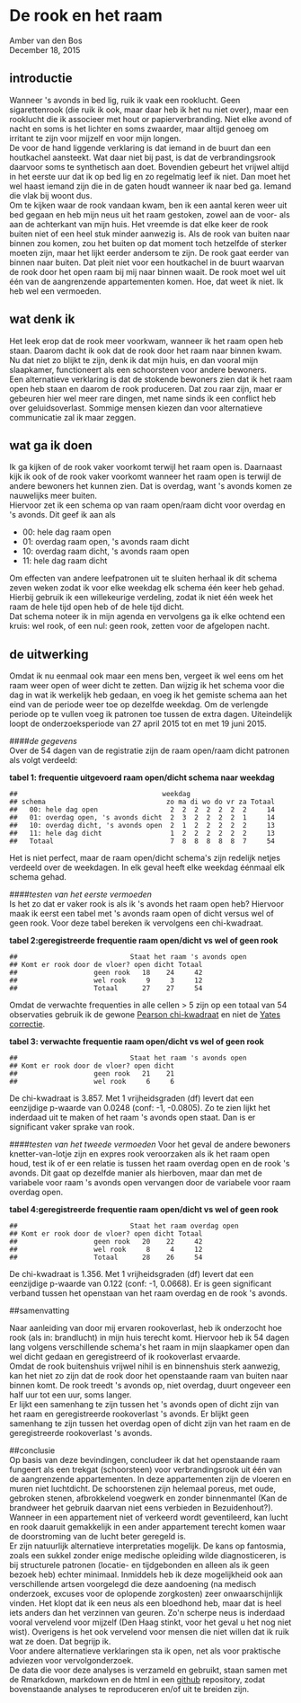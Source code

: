 # De rook en het raam
Amber van den Bos  
December 18, 2015  





## introductie

Wanneer 's avonds in bed lig, ruik ik vaak een rooklucht. Geen sigarettenrook (die ruik ik ook, maar daar heb ik het nu niet over), maar een rooklucht die ik associeer met hout or papierverbranding. Niet elke avond of nacht en soms is het lichter en soms zwaarder, maar altijd genoeg om irritant te zijn voor mijzelf en voor mijn longen.  
De voor de hand liggende verklaring is dat iemand in de buurt dan een houtkachel aansteekt. Wat daar niet bij past, is dat de verbrandingsrook daarvoor soms te synthetisch aan doet. Bovendien gebeurt het vrijwel altijd in het eerste uur dat ik op bed lig en zo regelmatig leef ik niet. Dan moet het wel haast iemand zijn die in de gaten houdt wanneer ik naar bed ga. Iemand die vlak bij woont dus.  
Om te kijken waar de rook vandaan kwam, ben ik een aantal keren weer uit bed gegaan en heb mijn neus uit het raam gestoken, zowel aan de voor- als aan de achterkant van mijn huis. Het vreemde is dat elke keer de rook buiten niet of een heel stuk minder aanwezig is. Als de rook van buiten naar binnen zou komen, zou het buiten op dat moment toch hetzelfde of sterker moeten zijn, maar het lijkt eerder andersom te zijn. De rook gaat eerder van binnen naar buiten. 
Dat pleit niet voor een houtkachel in de buurt waarvan de rook door het open raam bij mij naar binnen waait. De rook moet wel uit één van de aangrenzende appartementen komen. Hoe, dat weet ik niet. Ik heb wel een vermoeden.

## wat denk ik

Het leek erop dat de rook meer voorkwam, wanneer ik het raam open heb staan. Daarom dacht ik ook dat de rook door het raam naar binnen kwam. Nu dat niet zo blijkt te zijn, denk ik dat mijn huis, en dan vooral mijn slaapkamer, functioneert als een schoorsteen voor andere bewoners.  
Een alternatieve verklaring is dat de stokende bewoners zien dat ik het raam open heb staan en daarom de rook produceren. Dat zou raar zijn, maar er gebeuren hier wel meer rare dingen, met name sinds ik een conflict heb over geluidsoverlast. Sommige mensen kiezen dan voor alternatieve communicatie zal ik maar zeggen.  

## wat ga ik doen

Ik ga kijken of de rook vaker voorkomt terwijl het raam open is. Daarnaast kijk ik ook of de rook vaker voorkomt wanneer het raam open is terwijl de andere bewoners het kunnen zien. Dat is overdag, want 's avonds komen ze nauwelijks meer buiten.  
Hiervoor zet ik een schema op van raam open/raam dicht voor overdag en 's avonds. Dit geef ik aan als  

* 00: hele dag raam open  
* 01: overdag raam open, 's avonds raam dicht 
* 10: overdag raam dicht, 's avonds raam open  
* 11: hele dag raam dicht  
  
Om effecten van andere leefpatronen uit te sluiten herhaal ik dit schema zeven weken zodat ik voor elke weekdag elk schema één keer heb gehad. Hierbij gebruik ik een willekeurige verdeling, zodat ik niet één week het raam de hele tijd open heb of de hele tijd dicht.  
Dat schema noteer ik in mijn agenda en vervolgens ga ik elke ochtend een kruis: wel rook, of een nul: geen rook, zetten voor de afgelopen nacht.

## de uitwerking

Omdat ik nu eenmaal ook maar een mens ben, vergeet ik wel eens om het raam weer open of weer dicht te zetten. Dan wijzig ik het schema voor die dag in wat ik werkelijk heb gedaan, en voeg ik het gemiste schema aan het eind van de periode weer toe op dezelfde weekdag. Om de verlengde periode op te vullen voeg ik patronen toe tussen de extra dagen. Uiteindelijk loopt de onderzoeksperiode van 27 april 2015 tot en met 19 juni 2015.


####_de gegevens_  
Over de 54 dagen van de registratie zijn de raam open/raam dicht patronen als volgt verdeeld:

**tabel 1: frequentie uitgevoerd raam open/dicht schema naar weekdag**

```
##                                    weekdag
## schema                              zo ma di wo do vr za Totaal
##   00: hele dag open                  2  2  2  2  2  2  2     14
##   01: overdag open, 's avonds dicht  2  3  2  2  2  2  1     14
##   10: overdag dicht, 's avonds open  2  1  2  2  2  2  2     13
##   11: hele dag dicht                 1  2  2  2  2  2  2     13
##   Totaal                             7  8  8  8  8  8  7     54
```

Het is niet perfect, maar de raam open/dicht schema's zijn redelijk netjes verdeeld over de weekdagen. In elk geval heeft elke weekdag éénmaal elk schema gehad.

####_testen van het eerste vermoeden_  
Is het zo dat er vaker rook is als ik 's avonds het raam open heb? Hiervoor maak ik eerst een tabel met 's avonds raam open of dicht versus wel of geen rook. Voor deze tabel bereken ik vervolgens een chi-kwadraat.  

**tabel 2:geregistreerde frequentie raam open/dicht vs wel of geen rook**

```
##                            Staat het raam 's avonds open
## Komt er rook door de vloer? open dicht Totaal
##                   geen rook   18    24     42
##                   wel rook     9     3     12
##                   Totaal      27    27     54
```
Omdat de verwachte frequenties in alle cellen > 5 zijn op een totaal van 54 observaties gebruik ik de gewone [Pearson chi-kwadraat](https://en.wikipedia.org/wiki/Pearson's_chi-squared_test)  en niet de [Yates correctie](https://en.wikipedia.org/wiki/Yates's_correction_for_continuity). 
  
**tabel 3: verwachte frequentie raam open/dicht vs wel of geen rook**

```
##                            Staat het raam 's avonds open
## Komt er rook door de vloer? open dicht
##                   geen rook   21    21
##                   wel rook     6     6
```
De chi-kwadraat is 3.857. Met 1 vrijheidsgraden (df) levert dat een eenzijdige p-waarde van 0.0248 (conf:   -1, -0.0805). 
Zo te zien lijkt het inderdaad uit te maken of het raam 's avonds open staat. Dan is er significant vaker sprake van rook.

####_testen van het tweede vermoeden_
Voor het geval de andere bewoners knetter-van-lotje zijn en expres rook veroorzaken als ik het raam open houd, test ik of er een relatie is tussen het raam overdag open en de rook 's avonds. Dit gaat op dezelfde manier als hierboven, maar dan met de variabele voor raam 's avonds open vervangen door de variabele voor raam overdag open.

**tabel 4:geregistreerde frequentie raam open/dicht vs wel of geen rook**

```
##                            Staat het raam overdag open
## Komt er rook door de vloer? open dicht Totaal
##                   geen rook   20    22     42
##                   wel rook     8     4     12
##                   Totaal      28    26     54
```

De chi-kwadraat is 1.356. Met 1 vrijheidsgraden (df) levert dat een eenzijdige p-waarde van 0.122 (conf:   -1, 0.0668). Er is geen significant verband tussen het openstaan van het raam overdag en de rook 's avonds.

##samenvatting  

Naar aanleiding van door mij ervaren rookoverlast, heb ik onderzocht hoe rook (als in: brandlucht) in mijn huis terecht komt. Hiervoor heb ik 54 dagen lang volgens verschillende schema's het raam in mijn slaapkamer open dan wel dicht gedaan en geregistreerd of ik rookoverlast ervaarde.  
Omdat de rook buitenshuis vrijwel nihil is en binnenshuis sterk aanwezig, kan het niet zo zijn dat de rook door het openstaande raam van buiten naar binnen komt. De rook treedt 's avonds op, niet overdag, duurt ongeveer een half uur tot een uur, soms langer.  
Er lijkt een samenhang te zijn tussen het 's avonds open of dicht zijn van het raam en geregistreerde rookoverlast 's avonds. Er blijkt geen samenhang te zijn tussen het overdag open of dicht zijn van het raam en de geregistreerde rookoverlast 's avonds.  

##conclusie  
Op basis van deze bevindingen, concludeer ik dat het openstaande raam fungeert als een trekgat (schoorsteen) voor verbrandingsrook uit één van de aangrenzende appartementen. In deze appartementen zijn de vloeren en muren niet luchtdicht. De schoorstenen zijn helemaal poreus, met oude, gebroken stenen, afbrokkelend voegwerk en zonder binnenmantel (Kan de brandweer het gebruik daarvan niet eens verbieden in Bezuidenhout?). Wanneer in een appartement niet of verkeerd wordt geventileerd, kan lucht en rook daaruit gemakkelijk in een ander appartement terecht komen waar de doorstroming van de lucht beter geregeld is.  
Er zijn natuurlijk alternatieve interpretaties mogelijk. De kans op fantosmia, zoals een sukkel zonder enige medische opleiding wilde diagnosticeren, is bij structurele patronen (locatie- en tijdgebonden en alleen als ik geen bezoek heb) echter minimaal. Inmiddels heb ik deze mogelijkheid ook aan verschillende artsen voorgelegd die deze aandoening (na medisch onderzoek, excuses voor de oplopende zorgkosten) zeer onwaarschijnlijk vinden. Het klopt dat ik een neus als een bloedhond heb, maar dat is heel iets anders dan het verzinnen van geuren. Zo'n scherpe neus is inderdaad vooral vervelend voor mijzelf (Den Haag stinkt, voor het geval u het nog niet wist). Overigens is het ook vervelend voor mensen die niet willen dat ik ruik wat ze doen. Dat begrijp ik.  
Voor andere alternatieve verklaringen sta ik open, net als voor praktische adviezen voor vervolgonderzoek.  
De data die voor deze analyses is verzameld en gebruikt, staan samen met de Rmarkdown, markdown en de html in een [github](https://github.com/bosamber/rookraam2015) repository, zodat bovenstaande analyses te reproduceren en/of uit te breiden zijn.

   
